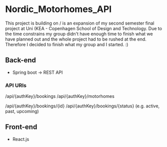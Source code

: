 # Nordic_Motorhomes_API

This project is building on / is an expansion of my second semester final project at Uni (KEA - Copenhagen School of Design and Technology. Due to the time constrains my group didn't have enough time to finish what we have planned out and the whole project had to be rushed at the end. Therefore I decided to finish what my group and I started. :)

## Back-end
- Spring boot -> REST API

### API URIs
/api/{authKey}/bookings
/api/{authKey}/motorhomes

/api/{authKey}/bookings/{id}
/api/{authKey}/bookings/{status} (e.g. active, past, upcoming)


## Front-end
- React.js
